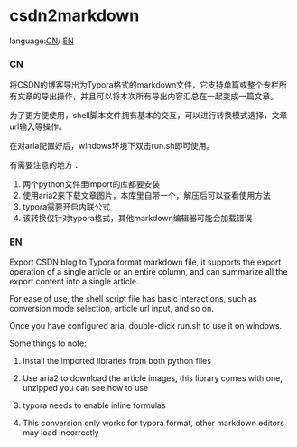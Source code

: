 # csdn2markdown

language:[CN](###CN)/ [EN](###EN)

### CN

将CSDN的博客导出为Typora格式的markdown文件，它支持单篇或整个专栏所有文章的导出操作，并且可以将本次所有导出内容汇总在一起变成一篇文章。

为了更方便使用，shell脚本文件拥有基本的交互，可以进行转换模式选择，文章url输入等操作。

在对aria配置好后，windows环境下双击run.sh即可使用。

有需要注意的地方：

1.  两个python文件里import的库都要安装
2.  使用aria2来下载文章图片，本库里自带一个，解压后可以查看使用方法
3.  typora需要开启内联公式
4.  该转换仅针对typora格式，其他markdown编辑器可能会加载错误

### EN

Export CSDN blog to Typora format markdown file, it supports the export operation of a single article or an entire column, and can summarize all the export content into a single article.

For ease of use, the shell script file has basic interactions, such as conversion mode selection, article url input, and so on.

Once you have configured aria, double-click run.sh to use it on windows.

Some things to note:

1.   Install the imported libraries from both python files

2.   Use aria2 to download the article images, this library comes with one, unzipped you can see how to use

3.   typora needs to enable inline formulas

4.   This conversion only works for typora format, other markdown editors may load incorrectly
